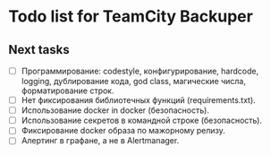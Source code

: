 Todo list for TeamCity Backuper
====

## Next tasks

- [ ] Программирование: codestyle, конфигурирование, hardcode, logging, дублирование кода, god class, магические числа, форматирование строк.
- [ ] Нет фиксирования библиотечных функций (requirements.txt).
- [ ] Использование docker in docker (безопасность).
- [ ] Использование секретов в командной строке (безопасность).
- [ ] Фиксирование docker образа по мажорному релизу.
- [ ] Алертинг в графане, а не в Alertmanager.
